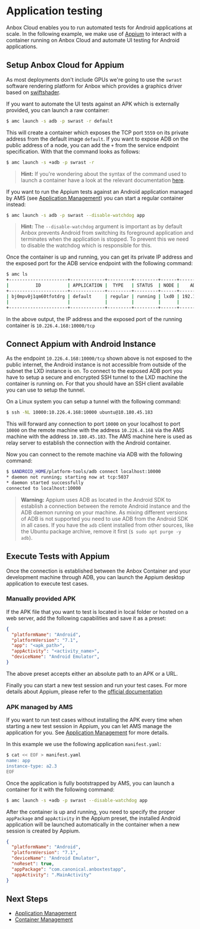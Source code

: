 # Application testing

Anbox Cloud enables you to run automated tests for Android applications at scale. In the following example, we make use of [Appium](http://appium.io/) to interact with a container running on Anbox Cloud and automate UI testing for Android applications.

## Setup Anbox Cloud for Appium

As most deployments don't include GPUs we're going to use the `swrast` software rendering platform for Anbox which provides a graphics driver based on [swiftshader](https://swiftshader.googlesource.com/SwiftShader).

If you want to automate the UI tests against an APK which is externally provided, you can launch a raw container:

```bash
$ amc launch -s adb -p swrast -r default
```

This will create a container which exposes the TCP port `5559` on its private address from the default image `default`. If you want to expose ADB on the public address of a node, you can add the `+` from the service endpoint specification. With that the command looks as follows:

```bash
$ amc launch -s +adb -p swrast -r
```

> **Hint:** If you're wondering about the syntax of the command used to launch a container have a look at the relevant documentation [here](https://discourse.ubuntu.com/t/managing-containers/17763).

If you want to run the Appium tests against an Android application managed by AMS (see [Application Management](https://discourse.ubuntu.com/t/managing-applications/17760)) you can start a regular container instead:

```bash
$ amc launch -s adb -p swrast --disable-watchdog app
```

> **Hint:** The `--disable-watchdog` argument is important as by default Anbox prevents Android from switching its foreground application and terminates when the application is stopped. To prevent this we need to disable the watchdog which is responsible for this.

Once the container is up and running, you can get its private IP address and the exposed port for the ADB service endpoint with the following command:

```bash
$ amc ls
+----------------------+-------------+---------+---------+------+---------------+------------------------+
|          ID          | APPLICATION |  TYPE   | STATUS  | NODE |    ADDRESS    |       ENDPOINTS        |
+----------------------+-------------+---------+---------+------+---------------+------------------------+
| bj0mpv0j1qm60tfotdrg | default     | regular | running | lxd0 | 192.168.100.2 | 192.168.100.2:5559/tcp |
|                      |             |         |         |      |               | 10.226.4.168:10000/tcp |
+----------------------+-------------+---------+---------+------+---------------+------------------------+
```

In the above output, the IP address and the exposed port of the running container is `10.226.4.168:10000/tcp`

## Connect Appium with Android Instance

As the endpoint `10.226.4.168:10000/tcp` shown above is not exposed to the public internet, the Android instance is not accessible from outside of the subnet the LXD instance is on. To connect to the exposed ADB port you have to setup a secure and encrypted SSH tunnel to the LXD machine the container is running on. For that you should have an SSH client available you can use to setup the tunnel.

On a Linux system you can setup a tunnel with the following command:

```bash
$ ssh -NL 10000:10.226.4.168:10000 ubuntu@10.180.45.183
```

This will forward any connection to port `10000` on your localhost to port `10000` on the remote machine with the address `10.226.4.168` via the AMS machine with the address `10.180.45.183`. The AMS machine here is used as relay server to establish the connection with the Android container.

Now you can connect to the remote machine via ADB with the following command:

```bash
$ $ANDROID_HOME/platform-tools/adb connect localhost:10000
* daemon not running; starting now at tcp:5037
* daemon started successfully
connected to localhost:10000
```

> **Warning:** Appium uses ADB as located in the Android SDK to establish a connection between the remote Android instance and the ADB daemon running on your machine. As mixing different versions of ADB is not supported you need to use ADB from the Android SDK in all cases. If you have the `adb` client installed from other sources, like the Ubuntu package archive, remove it first (`$ sudo apt purge -y adb`).

## Execute Tests with Appium

Once the connection is established between the Anbox Container and your development machine through ADB, you can launch the Appium desktop application to execute test cases.

### Manually provided APK

If the APK file that you want to test is located in local folder or hosted on a web server, add the following capabilities and save it as a preset:

```json
{
  "platformName": "Android",
  "platformVersion": "7.1",
  "app": "<apk_path>",
  "appActivity": "<activity_name>",
  "deviceName": "Android Emulator",
}
```

The above preset accepts either an absolute path to an APK or a URL.

Finally you can start a new test session and run your test cases.
For more details about Appium, please refer to the [official documentation](http://appium.io/docs/en/about-appium/getting-started/)

### APK managed by AMS

If you want to run test cases without installing the APK every time when starting a new test session in Appium, you can let AMS manage the application for you. See [Application Management](https://discourse.ubuntu.com/t/managing-applications/17760) for more details.

In this example we use the following application `manifest.yaml`:

```bash
$ cat << EOF > manifest.yaml
name: app
instance-type: a2.3
EOF
```

Once the application is fully bootstrapped by AMS, you can launch a container for it with the following command:

```bash
$ amc launch -s +adb -p swrast --disable-watchdog app
```

After the container is up and running, you need to specify the proper `appPackage` and `appActivity` in the Appium preset, the installed Android application will be launched automatically in the container when a new session is created by Appium.

```json
{
  "platformName": "Android",
  "platformVersion": "7.1",
  "deviceName": "Android Emulator",
  "noReset": true,
  "appPackage": "com.canonical.anboxtestapp",
  "appActivity": ".MainActivity"
}
```

## Next Steps

* [Application Management](https://discourse.ubuntu.com/t/managing-applications/17760)
* [Container Management](https://discourse.ubuntu.com/t/managing-containers/17763)
